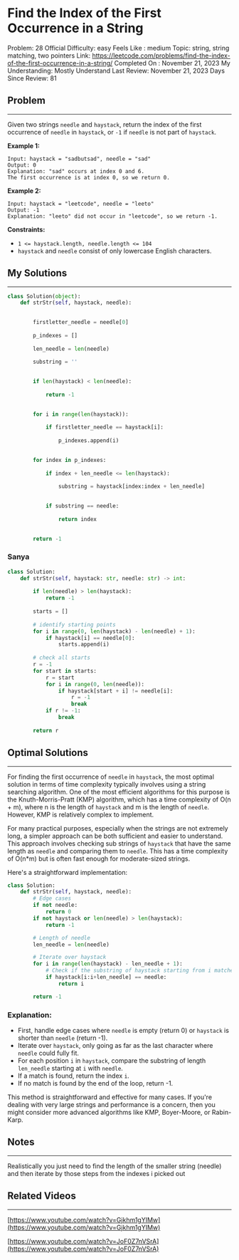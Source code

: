 # Find the Index of the First Occurrence in a String

Problem: 28
Official Difficulty: easy
Feels Like : medium
Topic: string, string matching, two pointers
Link: https://leetcode.com/problems/find-the-index-of-the-first-occurrence-in-a-string/
Completed On : November 21, 2023
My Understanding: Mostly Understand
Last Review: November 21, 2023
Days Since Review: 81

## Problem

---

Given two strings `needle` and `haystack`, return the index of the first occurrence of `needle` in `haystack`, or `-1` if `needle` is not part of `haystack`.

**Example 1:**

```
Input: haystack = "sadbutsad", needle = "sad"
Output: 0
Explanation: "sad" occurs at index 0 and 6.
The first occurrence is at index 0, so we return 0.

```

**Example 2:**

```
Input: haystack = "leetcode", needle = "leeto"
Output: -1
Explanation: "leeto" did not occur in "leetcode", so we return -1.

```

**Constraints:**

- `1 <= haystack.length, needle.length <= 104`
- `haystack` and `needle` consist of only lowercase English characters.

## My Solutions

---

```python
class Solution(object):
    def strStr(self, haystack, needle):
        

        firstletter_needle = needle[0]
        
        p_indexes = []
        
        len_needle = len(needle)
        
        substring = ''

        
        if len(haystack) < len(needle):
            
            return -1

        
        for i in range(len(haystack)):
            
            if firstletter_needle == haystack[i]:
                
                p_indexes.append(i)

        
        for index in p_indexes:
    
            if index + len_needle <= len(haystack):
        
                substring = haystack[index:index + len_needle]

        
            if substring == needle:
                
                return index  

        
        return -1
```

### Sanya

```python
class Solution:
    def strStr(self, haystack: str, needle: str) -> int:
        
        if len(needle) > len(haystack):
            return -1
        
        starts = []
        
        # identify starting points
        for i in range(0, len(haystack) - len(needle) + 1):
            if haystack[i] == needle[0]:
                starts.append(i)
                
        # check all starts
        r = -1
        for start in starts:
            r = start
            for i in range(0, len(needle)): 
                if haystack[start + i] != needle[i]:
                    r = -1
                    break
            if r != -1:
                break
                
        return r
```

## Optimal Solutions

---

For finding the first occurrence of `needle` in `haystack`, the most optimal solution in terms of time complexity typically involves using a string searching algorithm. One of the most efficient algorithms for this purpose is the Knuth-Morris-Pratt (KMP) algorithm, which has a time complexity of O(n + m), where n is the length of `haystack` and m is the length of `needle`. However, KMP is relatively complex to implement.

For many practical purposes, especially when the strings are not extremely long, a simpler approach can be both sufficient and easier to understand. This approach involves checking sub strings of `haystack` that have the same length as `needle` and comparing them to `needle`. This has a time complexity of O(n*m) but is often fast enough for moderate-sized strings.

Here's a straightforward implementation:

```python
class Solution:
    def strStr(self, haystack, needle):
        # Edge cases
        if not needle:
            return 0
        if not haystack or len(needle) > len(haystack):
            return -1

        # Length of needle
        len_needle = len(needle)

        # Iterate over haystack
        for i in range(len(haystack) - len_needle + 1):
            # Check if the substring of haystack starting from i matches needle
            if haystack[i:i+len_needle] == needle:
                return i

        return -1

```

### Explanation:

- First, handle edge cases where `needle` is empty (return 0) or `haystack` is shorter than `needle` (return -1).
- Iterate over `haystack`, only going as far as the last character where `needle` could fully fit.
- For each position `i` in `haystack`, compare the substring of length `len_needle` starting at `i` with `needle`.
- If a match is found, return the index `i`.
- If no match is found by the end of the loop, return -1.

This method is straightforward and effective for many cases. If you're dealing with very large strings and performance is a concern, then you might consider more advanced algorithms like KMP, Boyer-Moore, or Rabin-Karp.

## Notes

---

 Realistically you just need to find the length of the smaller string (needle) and then iterate by those steps from the indexes i picked out 

## Related Videos

---

[https://www.youtube.com/watch?v=Gjkhm1gYIMw](https://www.youtube.com/watch?v=Gjkhm1gYIMw)

[https://www.youtube.com/watch?v=JoF0Z7nVSrA](https://www.youtube.com/watch?v=JoF0Z7nVSrA)